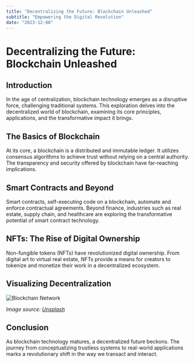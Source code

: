 ```yaml
---
title: "Decentralizing the Future: Blockchain Unleashed"
subtitle: "Empowering the Digital Revolution"
date: "2023-12-08"
---
```


# Decentralizing the Future: Blockchain Unleashed

## Introduction

In the age of centralization, blockchain technology emerges as a disruptive force, challenging traditional systems. This exploration delves into the decentralized world of blockchain, examining its core principles, applications, and the transformative impact it brings.

## The Basics of Blockchain

At its core, a blockchain is a distributed and immutable ledger. It utilizes consensus algorithms to achieve trust without relying on a central authority. The transparency and security offered by blockchain have far-reaching implications.

## Smart Contracts and Beyond

Smart contracts, self-executing code on a blockchain, automate and enforce contractual agreements. Beyond finance, industries such as real estate, supply chain, and healthcare are exploring the transformative potential of smart contract technology.

## NFTs: The Rise of Digital Ownership

Non-fungible tokens (NFTs) have revolutionized digital ownership. From digital art to virtual real estate, NFTs provide a means for creators to tokenize and monetize their work in a decentralized ecosystem.

## Visualizing Decentralization

![Blockchain Network](https://source.unsplash.com/1200x800/?blockchain)

*Image source: [Unsplash](https://unsplash.com)*

## Conclusion

As blockchain technology matures, a decentralized future beckons. The journey from conceptualizing trustless systems to real-world applications marks a revolutionary shift in the way we transact and interact.
